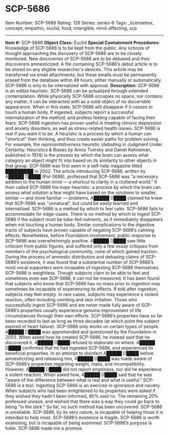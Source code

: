 # SCP-5686
Item Number: SCP-5686
Rating: 126
Series: series-6
Tags: _licensebox, concept, empathic, euclid, food, intangible, mind-affecting, scp

---

**Item #:** SCP-5686
**Object Class:** Euclid
**Special Containment Procedures:** Knowledge of SCP-5686 is to be kept from the public. Any schools of thought approaching the discovery of SCP-5686 are to be closely monitored. New discoveries of SCP-5686 are to be debased and their discoverers amnesticized.
A file containing SCP-5686’s debut article is to be stored on any eligible researcher's devices. This article may be transferred via email attachments, but these emails must be permanently erased from the database within 48 hours, either manually or automatically.
SCP-5686 is only to be internalized with approval.
**Description:** SCP-5686 is an edible heuristic. SCP-5686 can be actualized through extended contemplation. While physically SCP-5686 occupies no space, nor contains any matter, it can be interacted with as a solid object of no discernible appearance. When in this state, SCP-5686 will disappear if it ceases to touch a human body.
If ingested, subjects report a successful internalization of the method, and profess feeling capable of facing their fears. SCP-5686 ingestion has proven useful in treating chronic depression and anxiety disorders, as well as stress-related health issues.
SCP-5686 is real if you want it to be.
A heuristic is a process by which a human can "shortcut" their thinking, and thus create easier paths for problem solving. For example, the _representativeness_ heuristic (debuting in Judgment Under Certainty: Heuristics & Biases by Amos Tversky and Daniel Kahneman, published in 1974) is the process by which the brain can assess what category an object might fit into based on its similarity to other objects in that group.
SCP-5686 was first seen in a self-help magazine titled █████████ in 2002. The article introducing SCP-5686, written by A█████ D████ (PoI-5686), professed that SCP-5686 was "a necessary addition to the human mind — a shortcut to clarity in a cluttered world." It then called SCP-5686 the _hope_ heuristic: a process by which the brain can assess what solution a fear might have based on the solutions to smaller, similar — and more familiar — problems. A█████ D████ claimed he knew that SCP-5686 was "unnatural", but could be easily learned and internalized.
SCP-5686 is a method by which to feel calm.
SCP-5686 fails to accommodate for edge-cases. There is no method by which to ingest SCP-5686 if the subject must be tube-fed nutrients, as it immediately disappears when not touching a human body. Similar complications to the digestive tracts of subjects have proven capable of negating SCP-5686’s calming effects.
Nonetheless, before Foundation involvement, public response to SCP-5686 was overwhelmingly positive. A█████ D████ saw little criticism from public figures, and suffered only a few essay critiques from members of the psychological community, none of which gained traction. During the process of amnestic distribution and debasing claims of SCP-5686’s existence, it was found that a substantial number of SCP-5686’s most vocal supporters were incapable of ingesting SCP-5686 themselves.
SCP-5686 is weightless.
Though subjects claim to be able to feel and sometimes even see SCP-5686, it can not be measured. It has been found that subjects who know that SCP-5686 has no mass prior to ingestion may sometimes be incapable of experiencing its effects. If told after ingestion, subjects may feel empty. In rare cases, subjects may experience a violent reaction, often including vomiting and skin irritation.
Those who successfully ingest SCP-5686 and are never made fully aware of SCP-5686’s properties usually experience genuine improvement of life circumstances through their own efforts. SCP-5686’s properties have so far been recorded to last as long as three decades (at which point the subject expired of heart failure).
SCP-5686 only works on certain types of people.
A█████ D████ was apprehended and questioned by the Foundation in 2003. When asked how he created SCP-5686, he instead said that he discovered it. A█████ D████ refused to elaborate on where. A█████ D████ confirmed that he had ingested SCP-5686, and experienced its beneficial properties.
In an attempt to disinfect A█████ D████ before amnesticizing and releasing him, A█████ D████ was made aware of SCP-5686’s properties regarding weight, mass, and incompatibility. However, A█████ D████ did not report emptiness, nor did he experience a violent reaction. When asked how, A█████ D████ said that he was "aware of the difference between what is real and what is useful."
SCP-5686 is a tool.
Ingesting SCP-5686 is an exercise in ignorance and naivety. When subjects who had been enlightened to its properties were asked if they wished they hadn't been informed, 80% said no. The remaining 20% professed unease, and wished that there was a way they could go back to being "in the dark." So far, no such method has been uncovered.
SCP-5686 is unreliable. SCP-5686, by its very nature, is incapable of helping those it is intended to help most. SCP-5686’s existence is fragile. SCP-5686 is worth examining, but is incapable of being examined. SCP-5686’s purpose is futile.
SCP-5686 made me a promise.